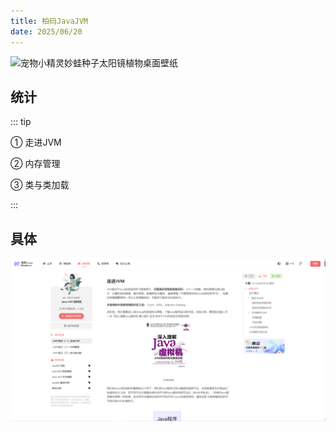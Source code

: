 ```yaml
---
title: 柏码JavaJVM
date: 2025/06/20
---
```


![宠物小精灵妙蛙种子太阳镜植物桌面壁纸](https://bizhi1.com/wp-content/uploads/2025/04/pokemon-bulbasaur-sunglasses-plants-desktop-wallpaper.jpg)

## 统计

::: tip

① 走进JVM

② 内存管理

③ 类与类加载

:::

## 具体

[![image-20250619170749167](images/1-JavaJVM/image-20250620084106359.png)](https://www.itbaima.cn/zh-CN/document/g96k66kczovvbm1i)
